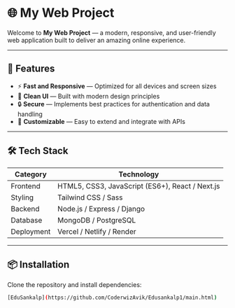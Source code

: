 # 🌐 My Web Project

Welcome to **My Web Project** — a modern, responsive, and user-friendly web application built to deliver an amazing online experience.

---

## 🚀 Features

- ⚡ **Fast and Responsive** — Optimized for all devices and screen sizes  
- 🎨 **Clean UI** — Built with modern design principles  
- 🔒 **Secure** — Implements best practices for authentication and data handling  
- 🔧 **Customizable** — Easy to extend and integrate with APIs  

---

## 🛠️ Tech Stack

| Category | Technology |
|-----------|-------------|
| Frontend  | HTML5, CSS3, JavaScript (ES6+), React / Next.js |
| Styling   | Tailwind CSS / Sass |
| Backend   | Node.js / Express / Django |
| Database  | MongoDB / PostgreSQL |
| Deployment | Vercel / Netlify / Render |

---

## 📦 Installation

Clone the repository and install dependencies:

```bash
[EduSankalp](https://github.com/CoderwizAvik/Edusankalp1/main.html)
